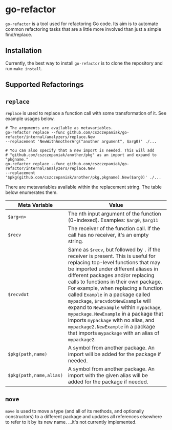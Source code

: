 # go-refactor
`go-refactor` is a tool used for refactoring Go code. Its aim is to automate common refactoring
tasks that are a little more involved than just a simple find/replace.

## Installation
Currently, the best way to install `go-refactor` is to clone the repository and run `make install`.

Supported Refactorings
---------------------------------

## `replace`
`replace` is used to replace a function call with some transformation of it. See example usages
below.

```shell
# The arguments are available as metavariables.
go-refactor replace --func github.com/cszczepaniak/go-refactor/internal/analyzers/replace.New
--replacement 'NewWithAnotherArg("another argument", $arg0)' ./...

# You can also specify that a new import is needed. This will add
# "github.com/cszczepaniak/another/pkg" as an import and expand to "pkgname."
go-refactor replace --func github.com/cszczepaniak/go-refactor/internal/analyzers/replace.New
--replacement '$pkg(github.com/cszczepaniak/another/pkg,pkgname).New($arg0)' ./...
```

There are metavariables available within the replacement string. The table below enumerates them.

| Meta Variable | Value |
| - | - |
| `$arg<n>` | The nth input argument of the function (0-indexed). Examples: `$arg0`, `$arg11` |
| `$recv` | The receiver of the function call. If the call has no receiver, it's an empty string. |
| `$recvdot` | Same as `$recv`, but followed by `.` if the receiver is present. This is useful for replacing top-level functions that may be imported under different aliases in different packages and/or replacing calls to functions in their own package. For example, when replacing a function called `Example` in a package called `mypackage`, `$recvdotNewExample` will expand to `NewExample` within `mypackage`, `mypackage.NewExample` in a package that imports `mypackage` with no alias, and `mypackage2.NewExample` in a package that imports `mypackage` with an alias of `mypackage2`. |
| `$pkg(path,name)` | A symbol from another package. An import will be added for the package if needed. |
| `$pkg(path,name,alias)` | A symbol from another package. An import with the given alias will be added for the package if needed. |


## `move`
`move` is used to move a type (and all of its methods, and optionally constructors) to a different
package and updates all references elsewhere to refer to it by its new name.
...it's not currently implemented.
